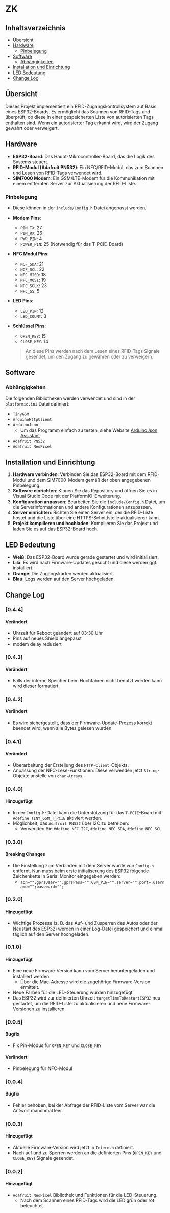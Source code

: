 # ZK

## Inhaltsverzeichnis

- [Übersicht](#übersicht)
- [Hardware](#hardware)
  - [Pinbelegung](#pinbelegung)
- [Software](#software)
  - [Abhängigkeiten](#abhängigkeiten)
- [Installation und Einrichtung](#installation-und-einrichtung)
- [LED Bedeutung](#led-bedeutung)
- [Change Log](#change-log)

## Übersicht

Dieses Projekt implementiert ein RFID-Zugangskontrollsystem auf Basis eines ESP32-Boards. Es ermöglicht das Scannen von RFID-Tags und überprüft, ob diese in einer gespeicherten Liste von autorisierten Tags enthalten sind. Wenn ein autorisierter Tag erkannt wird, wird der Zugang gewährt oder verweigert.

## Hardware

- **ESP32-Board**: Das Haupt-Mikrocontroller-Board, das die Logik des Systems steuert.
- **RFID-Modul (Adafruit PN532)**: Ein NFC/RFID-Modul, das zum Scannen und Lesen von RFID-Tags verwendet wird.
- **SIM7000 Modem**: Ein GSM/LTE-Modem für die Kommunikation mit einem entfernten Server zur Aktualisierung der RFID-Liste.

### Pinbelegung

- Diese können in der `include/Config.h` Datei angepasst werden.

- **Modem Pins**:
  - `PIN_TX`: 27
  - `PIN_RX`: 26
  - `PWR_PIN`: 4
  - `POWER_PIN`: 25 (Notwendig für das T-PCIE-Board)

- **NFC Modul Pins**:
  - `NCF_SDA`: 21
  - `NCF_SCL`: 22
  - `NFC_MISO`: 18
  - `NFC_MOSI`: 19
  - `NFC_SCLK`: 23
  - `NFC_SS`: 5

- **LED Pins**:
  - `LED_PIN`: 12
  - `LED_COUNT`: 3

- **Schlüssel Pins**:
  - `OPEN_KEY`: 15
  - `CLOSE_KEY`: 14
  > An diese Pins werden nach dem Lesen eines RFID-Tags Signale gesendet, um den Zugang zu gewähren oder zu verweigern.

## Software

### Abhängigkeiten

Die folgenden Bibliotheken werden verwendet und sind in der `platformio.ini` Datei definiert:

- `TinyGSM`
- `ArduinoHttpClient`
- `ArduinoJson`
  - Um das Programm einfach zu testen, siehe Website [ArduinoJson Assistant](https://arduinojson.org/v7/assistant/)
- `Adafruit PN532`
- `Adafruit NeoPixel`

## Installation und Einrichtung

1. **Hardware verbinden**: Verbinden Sie das ESP32-Board mit dem RFID-Modul und dem SIM7000-Modem gemäß der oben angegebenen Pinbelegung.
2. **Software einrichten**: Klonen Sie das Repository und öffnen Sie es in Visual Studio Code mit der PlatformIO-Erweiterung.
3. **Konfiguration anpassen**: Bearbeiten Sie die `include/Config.h` Datei, um die Serverinformationen und andere Konfigurationen anzupassen.
4. **Server einrichten**: Richten Sie einen Server ein, der die RFID-Liste hostet und die Liste über eine HTTPS-Schnittstelle aktualisieren kann.
5. **Projekt kompilieren und hochladen**: Kompilieren Sie das Projekt und laden Sie es auf das ESP32-Board hoch.

## LED Bedeutung

- **Weiß**: Das ESP32-Board wurde gerade gestartet und wird initialisiert.
- **Lila**: Es wird nach Firmware-Updates gesucht und diese werden ggf. installiert.
- **Orange**: Die Zugangskarten werden aktualisiert.
- **Blau**: Logs werden auf den Server hochgeladen.

## Change Log

### [0.4.4]

#### Verändert

- Uhrzeit für Reboot geändert auf 03:30 Uhr
- Pins auf neues Shield angepasst
- modem delay reduziert

### [0.4.3]

#### Verändert

- Falls der interne Speicher beim Hochfahren nicht benutzt werden kann wird dieser formatiert

### [0.4.2]

#### Verändert

- Es wird sichergestellt, dass der Firmware-Update-Prozess korrekt beendet wird, wenn alle Bytes gelesen wurden

### [0.4.1]

#### Verändert

- Überarbeitung der Erstellung des `HTTP-Client`-Objekts.
- Anpassung der NFC-Lese-Funktionen: Diese verwenden jetzt `String`-Objekte anstelle von `char-Arrays`.

### [0.4.0]

#### Hinzugefügt

- In der `Config.h`-Datei kann die Unterstützung für das `T-PCIE`-Board mit `#define TINY_GSM_T_PCIE` aktiviert werden.
- Möglichkeit, das `Adafruit PN532` über I2C zu betreiben:
  - Verwenden Sie `#define NFC_I2C`, `#define NFC_SDA`, `#define NFC_SCL`.

### [0.3.0]

#### Breaking Changes

- Die Einstellung zum Verbinden mit dem Server wurde von `Config.h` entfernt. Nun muss beim erste initialiserung des ESP32 folgende Zeichenkette in Serial Monitor eingegeben werden:
  - `apn="";gprsUser="";gprsPass="";GSM_PIN="";server="";port=;username="";password="";`

### [0.2.0]

#### Hinzugefügt

- Wichtige Prozesse (z. B. das Auf- und Zusperren des Autos oder der Neustart des ESP32) werden in einer Log-Datei gespeichert und einmal täglich auf den Server hochgeladen.

### [0.1.0]

#### Hinzugefügt

- Eine neue Firmware-Version kann vom Server heruntergeladen und installiert werden.
  - Über die Mac-Adresse wird die zugehörige Firmware-Version ermittelt.
- Neue Farben für die LED-Steuerung wurden hinzugefügt.
- Das ESP32 wird zur definierten Uhrzeit `targetTimeToRestartESP32` neu gestartet, um die RFID-Liste zu aktualisieren und neue Firmware-Versionen zu installieren.

### [0.0.5]

#### Bugfix

- Fix Pin-Modus für `OPEN_KEY` und `CLOSE_KEY`

#### Verändert

- Pinbelegung für NFC-Modul

### [0.0.4]

#### Bugfix

- Fehler behoben, bei der Abfrage der RFID-Liste vom Server war die Antwort manchmal leer.

### [0.0.3]

#### Hinzugefügt

- Aktuelle Firmware-Version wird jetzt in `Intern.h` definiert.
- Nach auf und zu Sperren werden an die definierten Pins (`OPEN_KEY` und `CLOSE_KEY`) Signale gesendet.

### [0.0.2]

#### Hinzugefügt

- `Adafruit NeoPixel` Bibliothek und Funktionen für die LED-Steuerung.
  - Nach dem Scannen eines RFID-Tags wird die LED grün oder rot beleuchtet.
